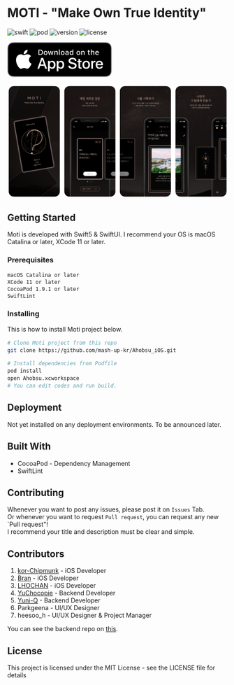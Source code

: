 # MOTI - "Make Own True Identity"
![swift](https://img.shields.io/badge/Swift-5.0-orange.svg)
![pod](https://img.shields.io/badge/pod-1.9.1-blue)
![version](https://img.shields.io/badge/version-1.0.0-blue)
![license](https://img.shields.io/badge/license-MIT-green)

[![app_store](./images/app_store.svg?sanitize=true)](https://apps.apple.com/kr/app/moti/id1496912171)

![onbording](./images/onbording.png)

## Getting Started

Moti is developed with Swift5 & SwiftUI. I recommend your OS is macOS Catalina or later, XCode 11 or later.

### Prerequisites

```
macOS Catalina or later  
XCode 11 or later  
CocoaPod 1.9.1 or later
SwiftLint
```

### Installing

This is how to install Moti project below.  

```bash
# Clone Moti project from this repo
git clone https://github.com/mash-up-kr/Ahobsu_iOS.git  
```

```bash
# Install dependencies from Podfile
pod install
open Ahobsu.xcworkspace
# You can edit codes and run build.
```

## Deployment

Not yet installed on any deployment environments. To be announced later.

## Built With
* CocoaPod - Dependency Management
* SwiftLint

## Contributing

Whenever you want to post any issues, please post it on `Issues` Tab.  
Or whenever you want to request `Pull request`, you can request any new `Pull request"!  
I recommend your title and description must be clear and simple.

## Contributors
1. [kor-Chipmunk](https://github.com/kor-Chipmunk) - iOS Developer
2. [Bran](https://github.com/YoonJuHo) - iOS Developer
3. [LHOCHAN](https://github.com/LHOCHAN) - iOS Developer
4. [YuChocopie](https://github.com/YuChocopie) - Backend Developer
5. [Yuni-Q](https://github.com/Yuni-Q) - Backend Developer
6. Parkgeena - UI/UX Designer
7. heesoo_h - UI/UX Designer & Project Manager

You can see the backend repo on [this](https://github.com/mash-up-kr/ahobsu-node-backend).

## License
This project is licensed under the MIT License - see the LICENSE file for details
